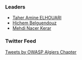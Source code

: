 ### Leaders

* [Taher Amine ELHOUARI](mailto:Taher.AmineElhouari@owasp.org)
* [Hichem Belguendouz](mailto:hichem.belguendouz@owasp.org)
* [Mehdi Nacer Kerar](mailto:mehdi.kerar@owasp.org)


### Twitter Feed

<a class="twitter-timeline" data-width="100%" data-height="600" data-theme="light" href="https://twitter.com/OWASP_Algiers?ref_src=twsrc%5Etfw">Tweets by OWASP Algiers Chapter</a>
<script async src="https://platform.twitter.com/widgets.js" charset="utf-8"></script>
